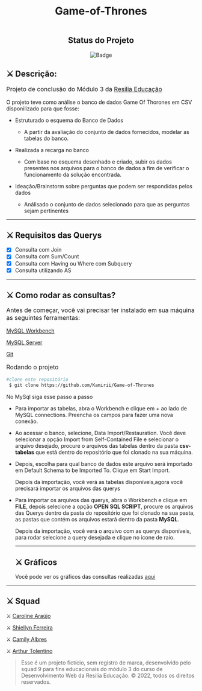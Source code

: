 <h1 align = "center"> Game-of-Thrones </h1>

<img src="./paginas/images/995241.png" alt="">

<div id="inicio" align=center>
<h2><strong>Status do Projeto</strong></h2>

  ![Badge](https://img.shields.io/website?down_message=em%20andamento&label=STATUS&style=for-the-badge&up_message=conclu%C3%ADdo&url=https%3A%2F%2Fytallobruno.github.io%2FProjetoFinalModulo2%2F)

</div> 


## ⚔️ **Descrição:**

<p style="font-size: 16px">Projeto de conclusão do Módulo 3 da <a href="https://www.resilia.com.br/">Resilia Educação</a></p>
<p style="font-size: 14px">O projeto teve como análise o banco de dados Game Of Thorones em CSV disponilizado para que fosse:

 - Estruturado o esquema do Banco de Dados
   - A partir da avaliação do conjunto de dados fornecidos, modelar as tabelas
do banco.
 - Realizada a recarga no banco
   - Com base no esquema desenhado e criado, subir os dados presentes nos
arquivos para o banco de dados a fim de verificar o funcionamento da
solução encontrada.

- Ideação/Brainstorm sobre perguntas que podem ser respondidas pelos dados
   - Análisado o conjunto de dados selecionado para que as perguntas sejam
pertinentes

<hr>

## ⚔️ **Requisitos das Querys**

 -  [X] Consulta com Join
 -  [X] Consulta com Sum/Count
 -  [X] Consulta com Having ou Where com Subquery
 -  [x] Consulta utilizando AS
  
  <hr>

## ⚔️ **Como rodar as consultas?**

   <p style="font-size: 16px">Antes de começar, você vai precisar ter instalado em sua máquina as seguintes ferramentas:  </p>
   
 [MySQL Workbench](https://dev.mysql.com/downloads/workbench/) 

[MySQL Server](https://dev.mysql.com/downloads/mysql/)

[Git](https://git-scm.com/downloads)

  <p style="font-size: 16px" >Rodando o projeto</p>

  ```bash
  #clone este repositório
   $ git clone https://github.com/Kamirii/Game-of-Thrones
  ```
 No MySql siga esse passo a passo

  - Para importar as tabelas, abra o Workbench e clique em + ao lado de MySQL connections. Preencha os campos para fazer uma nova conexão.
  - Ao acessar o banco, selecione, Data Import/Restauration. Você deve selecionar a opção Import from Self-Contained File e selecionar o arquivo desejado, procure o arquivos das tabelas dentro da pasta **csv-tabelas** que está dentro do repositório que foi clonado na sua máquina.
  - Depois, escolha para qual banco de dados este arquivo será importado em Default Schema to be Imported To. Clique em Start Import.
  
   
     
     Depois da importação, você verá as tabelas disponíveis,agora você precisará importar os arquivos das querys

 - Para importar os arquivos das querys, abra o Workbench e clique em **FILE**, depois selecione a opção **OPEN SQL SCRIPT**, procure os arquivos das Querys dentro da pasta do repositório que foi clonado na sua pasta, as pastas que contém os arquivos estará dentro da pasta **MySQL**.
  
   Depois da importação, você verá o arquivo com as querys disponíveis, para rodar selecione a query desejada e clique no icone de raio.

   
   <hr>

   ## ⚔️ **Gráficos**

      Você pode ver os gráficos das consultas realizadas [aqui](https://git-scm.com/downloads)

<hr>


## ⚔️ **Squad**

 ⚔️ [Caroline Araújo](https://github.com/carolfranca0310)

 ⚔️ [Shiellyn Ferreira](https://github.com/ShiellynFerr)

 ⚔️ [Camily Albres](https://github.com/Kamirii)

 ⚔️ [Arthur Tolentino](https://github.com/ArturTolentino)




> Esse é um projeto fictício, sem registro de marca, desenvolvido pelo squad 9 para fins educacionais do módulo 3 do curso de Desenvolvimento Web da Resilia Educação. © 2022, todos os direitos reservados.  